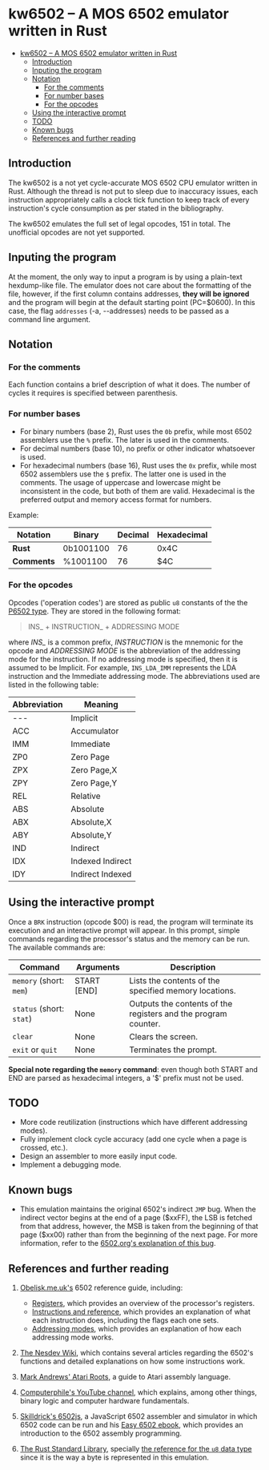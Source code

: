 # kw6502 &ndash; A MOS 6502 emulator written in Rust

- [kw6502 &ndash; A MOS 6502 emulator written in Rust](#kw6502--a-mos-6502-emulator-written-in-rust)
  - [Introduction](#introduction)
  - [Inputing the program](#inputing-the-program)
  - [Notation](#notation)
    - [For the comments](#for-the-comments)
    - [For number bases](#for-number-bases)
    - [For the opcodes](#for-the-opcodes)
  - [Using the interactive prompt](#using-the-interactive-prompt)
  - [TODO](#todo)
  - [Known bugs](#known-bugs)
  - [References and further reading](#references-and-further-reading)
## Introduction

The kw6502 is a not yet cycle-accurate MOS 6502 CPU emulator written in Rust. Although the thread is not put to sleep due to inaccuracy issues, each instruction appropriately calls a clock tick function to keep track of every instruction's cycle consumption as per stated in the bibliography.

The kw6502 emulates the full set of legal opcodes, 151 in total. The unofficial opcodes are not yet supported.

## Inputing the program

At the moment, the only way to input a program is by using a plain-text hexdump-like file. The emulator does not care about the formatting of the file, however, if the first column contains addresses, **they will be ignored** and the program will begin at the default starting point (PC=$0600). In this case, the flag `addresses` (-a, --addresses) needs to be passed as a command line argument.

## Notation

### For the comments

Each function contains a brief description of what it does. The number of cycles it requires is specified between parenthesis.

### For number bases

- For binary numbers (base 2), Rust uses the `0b` prefix, while most 6502 assemblers use the `%` prefix. The later is used in the comments.
- For decimal numbers (base 10), no prefix or other indicator whatsoever is used.
- For hexadecimal numbers (base 16), Rust uses the `0x` prefix, while most 6502 assemblers use the `$` prefix. The latter one is used in the comments. The usage of uppercase and lowercase might be inconsistent in the code, but both of them are valid. Hexadecimal is the preferred output and memory access format for numbers. 

Example:

| Notation     |  Binary   | Decimal | Hexadecimal |
|--------------|-----------|---------|-------------|
| **Rust**     | 0b1001100 |      76 | 0x4C        |
| **Comments** | %1001100  |      76 | $4C         |

### For the opcodes

Opcodes ('operation codes') are stored as public `u8` constants of the the [P6502 type](p6502.rs). They are stored in the following format:
>INS_ + INSTRUCTION_ + ADDRESSING MODE

where *INS_* is a common prefix, *INSTRUCTION* is the mnemonic for the opcode and *ADDRESSING MODE* is the abbreviation of the addressing mode for the instruction. If no addressing mode is specified, then it is assumed to be Implicit. For example, `INS_LDA_IMM` represents the LDA instruction and the Immediate addressing mode. The abbreviations used are listed in the following table:


| Abbreviation |     Meaning      |
|--------------|------------------|
| ---          | Implicit         |
| ACC          | Accumulator      |
| IMM          | Immediate        |
| ZP0          | Zero Page        |
| ZPX          | Zero Page,X      |
| ZPY          | Zero Page,Y      |
| REL          | Relative         |
| ABS          | Absolute         |
| ABX          | Absolute,X       |
| ABY          | Absolute,Y       |
| IND          | Indirect         |
| IDX          | Indexed Indirect |
| IDY          | Indirect Indexed |

## Using the interactive prompt

Once a `BRK` instruction (opcode $00) is read, the program will terminate its execution and an interactive prompt will appear. In this prompt, simple commands regarding the processor's status and the memory can be run. The available commands are:

|         Command          |  Arguments  |                          Description                           |
|--------------------------|-------------|----------------------------------------------------------------|
| `memory` (short: `mem`)  | START [END] | Lists the contents of the specified memory locations.          |
| `status` (short: `stat`) | None        | Outputs the contents of the registers and the program counter. |
| `clear`                  | None        | Clears the screen.                                             |
| `exit` or `quit`         | None        | Terminates the prompt.                                         |

**Special note regarding the `memory` command**: even though both START and END are parsed as hexadecimal integers, a '$' prefix must not be used.   

## TODO
- More code reutilization (instructions which have different addressing modes).
- Fully implement clock cycle accuracy (add one cycle when a page is crossed, etc.).
- Design an assembler to more easily input code.
- Implement a debugging mode.
## Known bugs
- This emulation maintains the original 6502's indirect `JMP` bug. When the indirect vector begins at the end of a page (\$xxFF), the LSB is fetched from that address, however, the MSB is taken from the beginning of that page (\$xx00) rather than from the beginning of the next page. For more information, refer to the [6502.org's explanation of this bug](http://www.6502.org/tutorials/6502opcodes.html#JMP).
## References and further reading
1. [Obelisk.me.uk's](http://www.obelisk.me.uk) 6502 reference guide, including:
   - [Registers](http://www.obelisk.me.uk/6502/registers.html), which provides an overview of the processor's registers. 
   - [Instructions and reference](http://www.obelisk.me.uk/6502/instructions.html), which provides an explanation of what each instruction does, including the flags each one sets.
   - [Addressing modes](http://www.obelisk.me.uk/6502/addressing.html), which provides an explanation of how each addressing mode works.

2. [The Nesdev Wiki](https://wiki.nesdev.com/w/index.php?title=Nesdev_Wiki), which contains several articles regarding the 6502's functions and detailed explanations on how some instructions work.
3. [Mark Andrews' Atari Roots](https://www.atariarchives.org/roots/), a guide to Atari assembly language.
4. [Computerphile's YouTube channel](https://www.youtube.com/user/Computerphile), which explains, among other things, binary logic and computer hardware fundamentals.
5. [Skilldrick's 6502js](https://github.com/skilldrick/6502js), a JavaScript 6502 assembler and simulator in which 6502 code can be run and his [Easy 6502 ebook](https://skilldrick.github.io/easy6502/), which provides an introduction to the 6502 assembly programming. 
6. [The Rust Standard Library](https://doc.rust-lang.org/std/), specially [the reference for the `u8` data type](https://doc.rust-lang.org/std/primitive.u8.html) since it is the way a byte is represented in this emulation.
